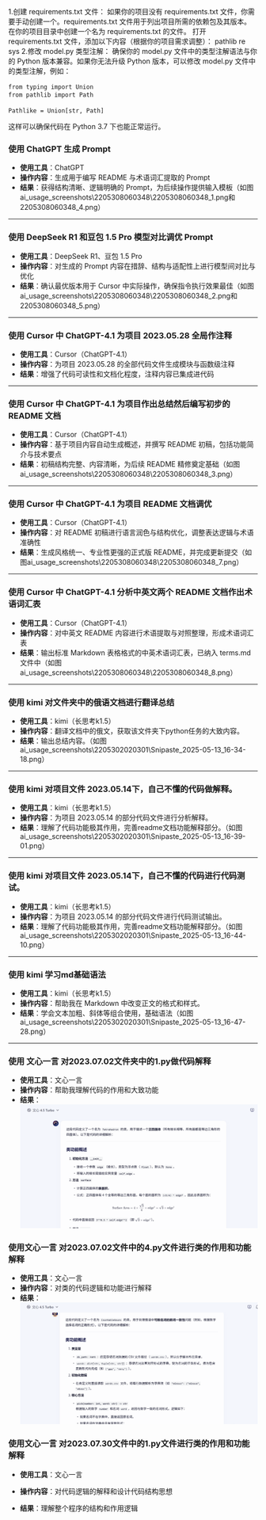 <!-- ai修改记录 -->

<!--2023.09.10文件 model.py-->
1.创建 requirements.txt 文件：
如果你的项目没有 requirements.txt 文件，你需要手动创建一个。requirements.txt 文件用于列出项目所需的依赖包及其版本。
在你的项目目录中创建一个名为 requirements.txt 的文件。
打开 requirements.txt 文件，添加以下内容（根据你的项目需求调整）：
    pathlib
    re
    sys
2.修改 model.py 类型注解：
确保你的 model.py 文件中的类型注解语法与你的 Python 版本兼容。如果你无法升级 Python 版本，可以修改 model.py 文件中的类型注解，例如：

    from typing import Union
    from pathlib import Path

    Pathlike = Union[str, Path]

这样可以确保代码在 Python 3.7 下也能正常运行。

<!--2023.09.10文件 model.py-->


<!--郑锐滨使用AI 修改记录-->
### 使用 ChatGPT 生成 Prompt  
- **使用工具**：ChatGPT  
- **操作内容**：生成用于编写 README 与术语词汇提取的 Prompt  
- **结果**：获得结构清晰、逻辑明确的 Prompt，为后续操作提供输入模板（如图ai_usage_screenshots\2205308060348\2205308060348_1.png和2205308060348_4.png）

---

### 使用 DeepSeek R1 和豆包 1.5 Pro 模型对比调优 Prompt  
- **使用工具**：DeepSeek R1、豆包 1.5 Pro  
- **操作内容**：对生成的 Prompt 内容在措辞、结构与适配性上进行模型间对比与优化  
- **结果**：确认最优版本用于 Cursor 中实际操作，确保指令执行效果最佳（如图ai_usage_screenshots\2205308060348\2205308060348_2.png和2205308060348_5.png）

---

### 使用 Cursor 中 ChatGPT-4.1 为项目 2023.05.28 全局作注释  
- **使用工具**：Cursor（ChatGPT-4.1）  
- **操作内容**：为项目 2023.05.28 的全部代码文件生成模块与函数级注释  
- **结果**：增强了代码可读性和文档化程度，注释内容已集成进代码

---

### 使用 Cursor 中 ChatGPT-4.1 为项目作出总结然后编写初步的 README 文档  
- **使用工具**：Cursor（ChatGPT-4.1）  
- **操作内容**：基于项目内容自动生成概述，并撰写 README 初稿，包括功能简介与技术要点  
- **结果**：初稿结构完整、内容清晰，为后续 README 精修奠定基础（如图ai_usage_screenshots\2205308060348\2205308060348_3.png）

---

### 使用 Cursor 中 ChatGPT-4.1 为项目 README 文档调优  
- **使用工具**：Cursor（ChatGPT-4.1）  
- **操作内容**：对 README 初稿进行语言润色与结构优化，调整表达逻辑与术语准确性  
- **结果**：生成风格统一、专业性更强的正式版 README，并完成更新提交（如图ai_usage_screenshots\2205308060348\2205308060348_7.png）

---

### 使用 Cursor 中 ChatGPT-4.1 分析中英文两个 README 文档作出术语词汇表  
- **使用工具**：Cursor（ChatGPT-4.1）  
- **操作内容**：对中英文 README 内容进行术语提取与对照整理，形成术语词汇表  
- **结果**：输出标准 Markdown 表格格式的中英术语词汇表，已纳入 terms.md 文件中（如图ai_usage_screenshots\2205308060348\2205308060348_8.png）

---
<!--郑锐滨使用AI 修改记录到此结束-->

<!--管立超使用AI 修改记录-->
### 使用 kimi 对文件夹中的俄语文档进行翻译总结 
- **使用工具**：kimi（长思考k1.5）  
- **操作内容**：翻译文档中的俄文，获取该文件夹下python任务的大致内容。 
- **结果**：输出总结内容。（如图ai_usage_screenshots\2205302020301\Snipaste_2025-05-13_16-34-18.png）

---

### 使用 kimi 对项目文件 2023.05.14下，自己不懂的代码做解释。   
- **使用工具**：kimi（长思考k1.5）  
- **操作内容**：为项目 2023.05.14 的部分代码文件进行分析解释。
- **结果**：理解了代码功能极其作用，完善readme文档功能解释部分。（如图ai_usage_screenshots\2205302020301\Snipaste_2025-05-13_16-39-01.png）
  
---

### 使用 kimi 对项目文件 2023.05.14下，自己不懂的代码进行代码测试。   
- **使用工具**：kimi（长思考k1.5）  
- **操作内容**：为项目 2023.05.14 的部分代码文件进行代码测试输出。
- **结果**：理解了代码功能极其作用，完善readme文档功能解释部分。（如图ai_usage_screenshots\2205302020301\Snipaste_2025-05-13_16-44-10.png）

---

### 使用 kimi 学习md基础语法   
- **使用工具**：kimi（长思考k1.5）  
- **操作内容**：帮助我在 Markdown 中改变正文的格式和样式。
- **结果**：学会文本加粗、斜体等组合使用，基础语法（如图ai_usage_screenshots\2205302020301\Snipaste_2025-05-13_16-47-28.png）
  
 ---
  <!--管立超使用AI 修改记录到此结束-->

  <!-- 钟章鸿使用AI 修改记录 -->
### 使用 文心一言 对2023.07.02文件夹中的1.py做代码解释
- **使用工具**：文心一言  
- **操作内容**：帮助我理解代码的作用和大致功能 
- **结果**：
![alt text](./ai_usage_screenshots/2205308060357/2205308060357_4.png)

### 使用文心一言 对2023.07.02文件中的4.py文件进行类的作用和功能解释
- **使用工具**：文心一言
- **操作内容**：对类的代码逻辑和功能进行解释
- **结果**：![alt text](./ai_usage_screenshots/2205308060357/2205308060357_5.png)

### 使用文心一言 对2023.07.30文件中的1.py文件进行类的作用和功能解释
- **使用工具**：文心一言
- **操作内容**：对代码逻辑的解释和设计代码结构思想
- **结果**：理解整个程序的结构和作用逻辑

  <!-- 钟章鸿使用AI 到此结束 -->
